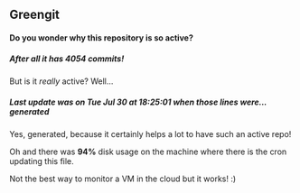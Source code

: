 ## Greengit

#### Do you wonder why this repository is so active?

##### After all it has 4054 commits!

But is it *really* active? Well...

##### Last update was on Tue Jul 30 at 18:25:01 when those lines were... generated

Yes, generated, because it certainly helps a lot to have such an active repo!

Oh and there was **94%** disk usage on the machine
where there is the cron updating this file.

Not the best way to monitor a VM in the cloud but it works! :)
